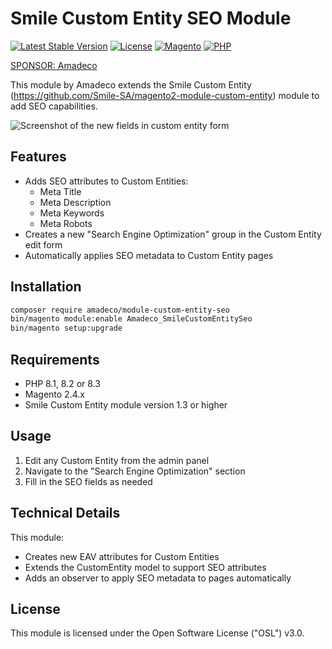 # Smile Custom Entity SEO Module

[![Latest Stable Version](https://img.shields.io/github/v/release/Amadeco/magento2-smile-custom-entity-seo)](https://github.com/Amadeco/magento2-smile-custom-entity-seo/releases)
[![License](https://img.shields.io/github/license/Amadeco/magento2-smile-custom-entity-seo)](https://github.com/Amadeco/magento2-smile-custom-entity-seo/blob/main/LICENSE)
[![Magento](https://img.shields.io/badge/Magento-2.4.x-brightgreen.svg)](https://magento.com)
[![PHP](https://img.shields.io/badge/PHP-8.1|8.2|8.3-blue.svg)](https://www.php.net)

[SPONSOR: Amadeco](https://www.amadeco.fr)

This module by Amadeco extends the Smile Custom Entity (https://github.com/Smile-SA/magento2-module-custom-entity) module to add SEO capabilities.

![Screenshot of the new fields in custom entity form](https://github.com/user-attachments/assets/dedf41e7-394e-4010-9354-23f7d7c5531a)

## Features

- Adds SEO attributes to Custom Entities:
  - Meta Title
  - Meta Description
  - Meta Keywords
  - Meta Robots
- Creates a new "Search Engine Optimization" group in the Custom Entity edit form
- Automatically applies SEO metadata to Custom Entity pages

## Installation

```bash
composer require amadeco/module-custom-entity-seo
bin/magento module:enable Amadeco_SmileCustomEntitySeo
bin/magento setup:upgrade
```

## Requirements

- PHP 8.1, 8.2 or 8.3
- Magento 2.4.x
- Smile Custom Entity module version 1.3 or higher

## Usage

1. Edit any Custom Entity from the admin panel
2. Navigate to the "Search Engine Optimization" section
3. Fill in the SEO fields as needed

## Technical Details

This module:

- Creates new EAV attributes for Custom Entities
- Extends the CustomEntity model to support SEO attributes
- Adds an observer to apply SEO metadata to pages automatically

## License

This module is licensed under the Open Software License ("OSL") v3.0.
